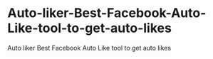 # Auto-liker-Best-Facebook-Auto-Like-tool-to-get-auto-likes
Auto liker Best Facebook Auto Like tool to get auto likes
